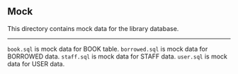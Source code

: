 ## Mock

This directory contains mock data for the library database.

---

`book.sql` is mock data for BOOK table.
`borrowed.sql` is mock data for BORROWED data.
`staff.sql` is mock data for STAFF data.
`user.sql` is mock data for USER data.


